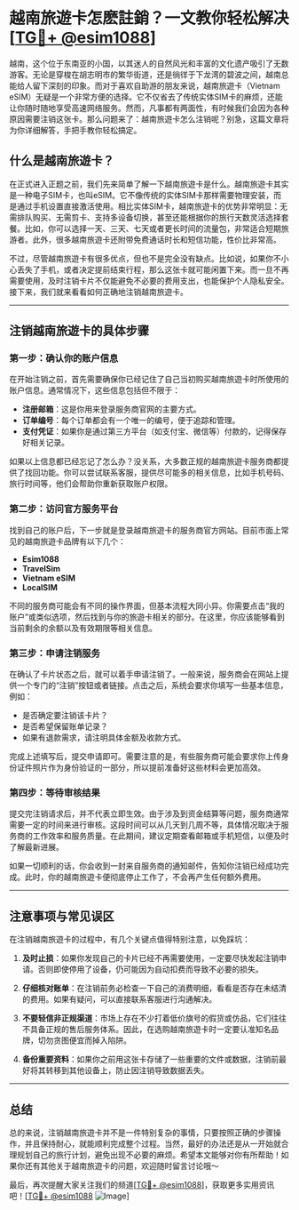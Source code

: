 # 越南旅遊卡怎麽註銷？一文教你轻松解决 [[TG💪+ @esim1088](https://t.me/s/esim1088)]

越南，这个位于东南亚的小国，以其迷人的自然风光和丰富的文化遗产吸引了无数游客。无论是穿梭在胡志明市的繁华街道，还是徜徉于下龙湾的碧波之间，越南总能给人留下深刻的印象。而对于喜欢自助游的朋友来说，越南旅遊卡（Vietnam eSIM）无疑是一个非常方便的选择。它不仅省去了传统实体SIM卡的麻烦，还能让你随时随地享受高速网络服务。然而，凡事都有两面性，有时候我们会因为各种原因需要注销这张卡。那么问题来了：越南旅遊卡怎么注销呢？别急，这篇文章将为你详细解答，手把手教你轻松搞定。

## 什么是越南旅遊卡？

在正式进入正题之前，我们先来简单了解一下越南旅遊卡是什么。越南旅遊卡其实是一种电子SIM卡，也叫eSIM。它不像传统的实体SIM卡那样需要物理安装，而是通过手机设置直接激活使用。相比实体SIM卡，越南旅遊卡的优势非常明显：无需排队购买、无需剪卡、支持多设备切换，甚至还能根据你的旅行天数灵活选择套餐。比如，你可以选择一天、三天、七天或者更长时间的流量包，非常适合短期旅游者。此外，很多越南旅遊卡还附带免费通话时长和短信功能，性价比非常高。

不过，尽管越南旅遊卡有很多优点，但也不是完全没有缺点。比如说，如果你不小心丢失了手机，或者决定提前结束行程，那么这张卡就可能闲置下来。而一旦不再需要使用，及时注销卡片不仅能避免不必要的费用支出，也能保护个人隐私安全。接下来，我们就来看看如何正确地注销越南旅遊卡。

---

## 注销越南旅遊卡的具体步骤

### 第一步：确认你的账户信息

在开始注销之前，首先需要确保你已经记住了自己当初购买越南旅遊卡时所使用的账户信息。通常情况下，这些信息包括但不限于：

- **注册邮箱**：这是你用来登录服务商官网的主要方式。
- **订单编号**：每个订单都会有一个唯一的编号，便于追踪和管理。
- **支付凭证**：如果你是通过第三方平台（如支付宝、微信等）付款的，记得保存好相关记录。

如果以上信息都已经忘记了怎么办？没关系，大多数正规的越南旅遊卡服务商都提供了找回功能。你可以尝试联系客服，提供尽可能多的相关信息，比如手机号码、旅行时间等，他们会帮助你重新获取账户权限。

### 第二步：访问官方服务平台

找到自己的账户后，下一步就是登录越南旅遊卡的服务商官方网站。目前市面上常见的越南旅遊卡品牌有以下几个：

- **Esim1088**
- **TravelSim**
- **Vietnam eSIM**
- **LocalSIM**

不同的服务商可能会有不同的操作界面，但基本流程大同小异。你需要点击“我的账户”或类似选项，然后找到与你的旅遊卡相关的部分。在这里，你应该能够看到当前剩余的余额以及有效期限等相关信息。

### 第三步：申请注销服务

在确认了卡片状态之后，就可以着手申请注销了。一般来说，服务商会在网站上提供一个专门的“注销”按钮或者链接。点击之后，系统会要求你填写一些基本信息，例如：

- 是否确定要注销该卡片？
- 是否希望保留账单记录？
- 如果有退款需求，请注明具体金额及收款方式。

完成上述填写后，提交申请即可。需要注意的是，有些服务商可能会要求你上传身份证件照片作为身份验证的一部分，所以提前准备好这些材料会更加高效。

### 第四步：等待审核结果

提交完注销请求后，并不代表立即生效。由于涉及到资金结算等问题，服务商通常需要一定的时间来进行审核。这段时间可以从几天到几周不等，具体情况取决于服务商的工作效率和服务质量。在此期间，建议定期查看邮箱或手机短信，以便及时了解最新进展。

如果一切顺利的话，你会收到一封来自服务商的通知邮件，告知你注销已经成功完成。此时，你的越南旅遊卡便彻底停止工作了，不会再产生任何额外费用。

---

## 注意事项与常见误区

在注销越南旅遊卡的过程中，有几个关键点值得特别注意，以免踩坑：

1. **及时止损**：如果你发现自己的卡片已经不再需要使用，一定要尽快发起注销申请。否则即使停用了设备，仍可能因为自动扣费而导致不必要的损失。
   
2. **仔细核对账单**：在注销前务必检查一下自己的消费明细，看看是否存在未结清的费用。如果有疑问，可以直接联系客服进行沟通解决。

3. **不要轻信非正规渠道**：市场上存在不少打着低价旗号的假货或仿品，它们往往不具备正规的售后服务体系。因此，在选购越南旅遊卡时一定要认准知名品牌，切勿贪图便宜而掉入陷阱。

4. **备份重要资料**：如果你之前用这张卡存储了一些重要的文件或数据，注销前最好将其转移到其他设备上，防止因注销导致数据丢失。

---

## 总结

总的来说，注销越南旅遊卡并不是一件特别复杂的事情，只要按照正确的步骤操作，并且保持耐心，就能顺利完成整个过程。当然，最好的办法还是从一开始就合理规划自己的旅行计划，避免出现不必要的麻烦。希望本文能够对你有所帮助！如果你还有其他关于越南旅遊卡的问题，欢迎随时留言讨论哦～

最后，再次提醒大家关注我们的频道[[TG💪+ @esim1088](https://t.me/s/esim1088)]，获取更多实用资讯吧！[[TG💪+ @esim1088](https://t.me/s/esim1088) ![Image](https://i.postimg.cc/4NQfJmqS/Snipaste-2025-05-13-00-14-12.png)]
